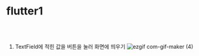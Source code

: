 # flutter1
<br><br>
1. TextField에 적힌 값을 버튼을 눌러 화면에 띄우기
![ezgif com-gif-maker (4)](https://user-images.githubusercontent.com/68210266/109489558-66b43280-7aca-11eb-8e71-d6173f047987.gif)
